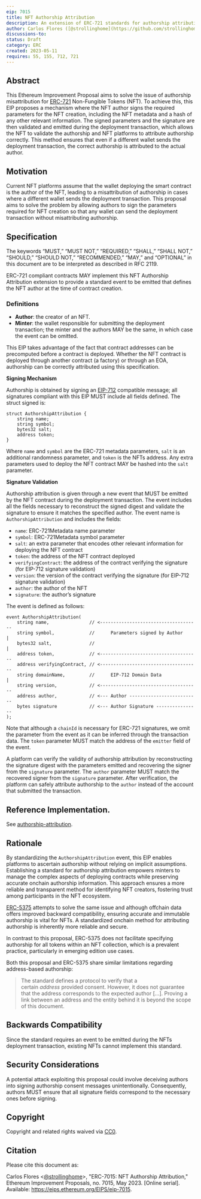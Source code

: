 ```yaml
---
eip: 7015
title: NFT Authorship Attribution
description: An extension of ERC-721 standards for authorship attribution.
author: Carlos Flores ([@strollinghome](https://github.com/strollinghome))
discussions-to:
status: Draft
category: ERC
created: 2023-05-11
requires: 55, 155, 712, 721
---
```


## Abstract

This Ethereum Improvement Proposal aims to solve the issue of authorship misattribution for [ERC-721](./eip-721.md) Non-Fungible Tokens (NFT). To achieve this, this EIP proposes a mechanism where the NFT author signs the required parameters for the NFT creation, including the NFT metadata and a hash of any other relevant information. The signed parameters and the signature are then validated and emitted during the deployment transaction, which allows the NFT to validate the authorship and NFT platforms to attribute authorship correctly. This method ensures that even if a different wallet sends the deployment transaction, the correct authorship is attributed to the actual author.

## Motivation

Current NFT platforms assume that the wallet deploying the smart contract is the author of the NFT, leading to a misattribution of authorship in cases where a different wallet sends the deployment transaction. This proposal aims to solve the problem by allowing authors to sign the parameters required for NFT creation so that any wallet can send the deployment transaction without misattributing authorship.

## Specification

The keywords “MUST,” “MUST NOT,” “REQUIRED,” “SHALL,” “SHALL NOT,” “SHOULD,” “SHOULD NOT,” “RECOMMENDED,” “MAY,” and “OPTIONAL” in this document are to be interpreted as described in RFC 2119.

ERC-721 compliant contracts MAY implement this NFT Authorship Attribution extension to provide a standard event to be emitted that defines the NFT author at the time of contract creation.

### Definitions

- **Author**: the creator of an NFT.
- **Minter**: the wallet responsible for submitting the deployment transaction; the minter and the authors MAY be the same, in which case the event can be omitted.

This EIP takes advantage of the fact that contract addresses can be precomputed before a contract is deployed. Whether the NFT contract is deployed through another contract (a factory) or through an EOA, authorship can be correctly attributed using this specification.

**Signing Mechanism**

Authorship is obtained by signing an [EIP-712](./eip-712.md) compatible message; all signatures compliant with this EIP MUST include all fields defined. The struct signed is:

```solidity
struct AuthorshipAttribution {
	string name;
	string symbol;
	bytes32 salt;
	address token;
}
```

Where `name` and `symbol` are the ERC-721 metadata parameters, `salt` is an additional randomness parameter, and `token` is the NFTs address. Any extra parameters used to deploy the NFT contract MAY be hashed into the `salt` parameter.

**Signature Validation**

Authorship attribution is given through a new event that MUST be emitted by the NFT contract during the deployment transaction. The event includes all the fields necessary to reconstruct the signed digest and validate the signature to ensure it matches the specified author. The event name is `AuthorshipAttribution` and includes the fields:

- `name`: ERC-721Metadata name parameter
- `symbol`: ERC-721Metadata symbol parameter
- `salt`: an extra parameter that encodes other relevant information for deploying the NFT contract
- `token`: the address of the NFT contract deployed
- `verifyingContract`: the address of the contract verifying the signature (for EIP-712 signature validation)
- `version`: the version of the contract verifying the signature (for EIP-712 signature validation)
- `author`: the author of the NFT
- `signature`: the author’s signature

The event is defined as follows:

```solidity
event AuthorshipAttribution(
	string name,               // <-------------------------------------
	string symbol,             //      Parameters signed by Author     |
	bytes32 salt,              //                                      |
	address token,             // <-------------------------------------
	address verifyingContract, // <-------------------------------------
	string domainName,         //      EIP-712 Domain Data            |
	string version,            // <-------------------------------------
	address author,            // <--- Author --------------------------
	bytes signature            // <--- Author Signature ----------------
);
```

Note that although a `chainId` is necessary for ERC-721 signatures, we omit the parameter from the event as it can be inferred through the transaction data. The `token` parameter MUST match the address of the `emitter` field of the event.

A platform can verify the validity of authorship attribution by reconstructing the signature digest with the parameters emitted and recovering the signer from the `signature` parameter. The `author` parameter MUST match the recovered signer from the `signature` parameter. After verification, the platform can safely attribute authorship to the `author` instead of the account that submitted the transaction.

## Reference Implementation.

See [authorship-attribution](https://github.com/strollinghome/authorship-attribution).

## Rationale

By standardizing the `AuthorshipAttribution` event, this EIP enables platforms to ascertain authorship without relying on implicit assumptions. Establishing a standard for authorship attribution empowers minters to manage the complex aspects of deploying contracts while preserving accurate onchain authorship information. This approach ensures a more reliable and transparent method for identifying NFT creators, fostering trust among participants in the NFT ecosystem.

[ERC-5375](./eip-5375.md) attempts to solve the same issue and although offchain data offers improved backward compatibility, ensuring accurate and immutable authorship is vital for NFTs. A standardized onchain method for attributing authorship is inherently more reliable and secure.

In contrast to this proposal, ERC-5375 does not facilitate specifying authorship for all tokens within an NFT collection, which is a prevalent practice, particularly in emerging edition use cases.

Both this proposal and ERC-5375 share similar limitations regarding address-based authorship:

> The standard defines a protocol to verify that a certain *address* provided consent. However, it does not guarantee that the address corresponds to the expected author […]. Proving a link between an address and the entity behind it is beyond the scope of this document.

## Backwards Compatibility

Since the standard requires an event to be emitted during the NFTs deployment transaction, existing NFTs cannot implement this standard.

## Security Considerations

A potential attack exploiting this proposal could involve deceiving authors into signing authorship consent messages unintentionally. Consequently, authors MUST ensure that all signature fields correspond to the necessary ones before signing.

## Copyright

Copyright and related rights waived via [CC0](../LICENSE.md).

## Citation

Please cite this document as:

Carlos Flores <[@strollinghome](https://github.com/strollinghome)>, "ERC-7015: NFT Authorship Attribution," Ethereum Improvement Proposals, no. 7015, May 2023. [Online serial]. Available: https://eips.ethereum.org/EIPS/eip-7015.
